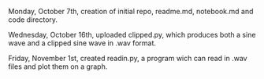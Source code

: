 Monday, October 7th, creation of initial repo, readme.md, notebook.md and code directory.

Wednesday, October 16th, uploaded clipped.py, which produces both a sine wave and a clipped sine wave in .wav format.

Friday, November 1st, created readin.py, a program wich can read in .wav files and plot them on a graph.